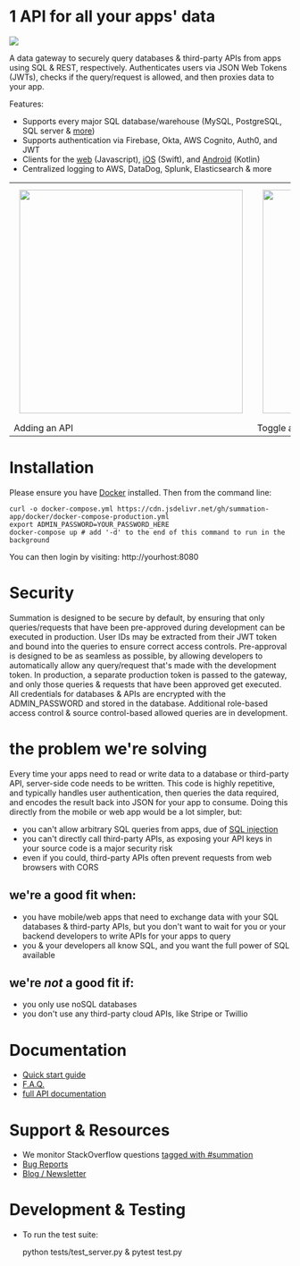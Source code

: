# 1 API for all your apps' data

![](https://www.summation.app/assets/img/summation_dataflow.png)

A data gateway to securely query databases & third-party APIs from apps using SQL & REST, respectively.  Authenticates users via JSON Web Tokens (JWTs), checks if the query/request is allowed, and then proxies data to your app.

Features:
* Supports every major SQL database/warehouse (MySQL, PostgreSQL, SQL server & <a href='https://docs.summation.app/project/frequently-asked-questions#which-databases-are-supported'>more</a>)
* Supports authentication via Firebase, Okta, AWS Cognito, Auth0, and JWT
* Clients for the <a href='https://github.com/summation-app/web_client'>web</a> (Javascript), <a href='https://github.com/summation-app/iOS_client'>iOS</a> (Swift), and <a href='https://github.com/summation-app/android_client'>Android</a> (Kotlin)
* Centralized logging to AWS, DataDog, Splunk, Elasticsearch & more

<p align="middle">
 <table style="border: 0px; text-align: middle">
  <tr>
   <td><img src="https://www.summation.app/assets/img/add_api.png" width="400" style="margin: 10px" /></td>
   <td><img src="https://www.summation.app/assets/img/approved_queries.png" width="400" style="margin: 10px" /></td>
  </tr>
  <tr>
   <td>Adding an API</td>
   <td>Toggle approved queries on/off</td>
  </tr>
  </table>
</p>

# Installation

Please ensure you have [Docker](https://docs.docker.com/get-docker/) installed.  Then from the command line:

    curl -o docker-compose.yml https://cdn.jsdelivr.net/gh/summation-app/docker/docker-compose-production.yml
    export ADMIN_PASSWORD=YOUR_PASSWORD_HERE
    docker-compose up # add '-d' to the end of this command to run in the background
    
You can then login by visiting: http://yourhost:8080

# Security

Summation is designed to be secure by default, by ensuring that only queries/requests that have been pre-approved during development can be executed in production.  User IDs may be extracted from their JWT token and bound into the queries to ensure correct access controls.  Pre-approval is designed to be as seamless as possible, by allowing developers to automatically allow any query/request that's made with the development token.  In production, a separate production token is passed to the gateway, and only those queries & requests that have been approved get executed.  All credentials for databases & APIs are encrypted with the ADMIN_PASSWORD and stored in the database.  Additional role-based access control & source control-based allowed queries are in development.

# the problem we're solving
Every time your apps need to read or write data to a database or third-party API, server-side code needs to be written.  This code is highly repetitive, and typically handles user authentication, then queries the data required, and encodes the result back into JSON for your app to consume.  Doing this directly from the mobile or web app would be a lot simpler, but:

* you can't allow arbitrary SQL queries from apps, due of [SQL injection](https://xkcd.com/327/)
* you can't directly call third-party APIs, as exposing your API keys in your source code is a major security risk
* even if you could, third-party APIs often prevent requests from web browsers with CORS

## we're a good fit when:
* you have mobile/web apps that need to exchange data with your SQL databases & third-party APIs, but you don't want to wait for you or your backend developers to write APIs for your apps to query
* you & your developers all know SQL, and you want the full power of SQL available

## we're *not* a good fit if:
* you only use noSQL databases
* you don't use any third-party cloud APIs, like Stripe or Twillio

# Documentation

 - [Quick start guide](https://docs.summation.app/quick-start/installation)
 - [F.A.Q.](https://docs.summation.app/project/frequently-asked-questions)
 - [full API documentation](https://docs.summation.app/web-client-api/database-queries)

# Support & Resources

* We monitor StackOverflow questions [tagged with #summation](https://stackoverflow.com/questions/tagged/summation)
* [Bug Reports](https://github.com/summation-app/summation/issues)
* [Blog / Newsletter](https://blog.summation.app)

# Development & Testing

* To run the test suite:

    python tests/test_server.py & pytest test.py


